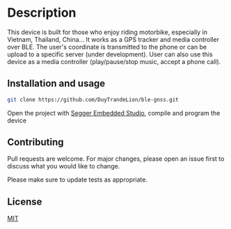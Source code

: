 # Description

This device is built for those who enjoy riding motorbike, especially in Vietnam, Thailand, China... It works as a GPS tracker and media controller over BLE. The user's coordinate is transmitted to the phone or can be upload to a specific server (under development). User can also use this device as a media controller (play/pause/stop music, accept a phone call).

## Installation and usage

```bash
git clone https://github.com/DuyTrandeLion/ble-gnss.git
```

Open the project with [Segger Embedded Studio](https://www.segger.com/products/development-tools/embedded-studio/), compile and program the device

## Contributing
Pull requests are welcome. For major changes, please open an issue first to discuss what you would like to change.

Please make sure to update tests as appropriate.

## License
[MIT](https://choosealicense.com/licenses/mit/)